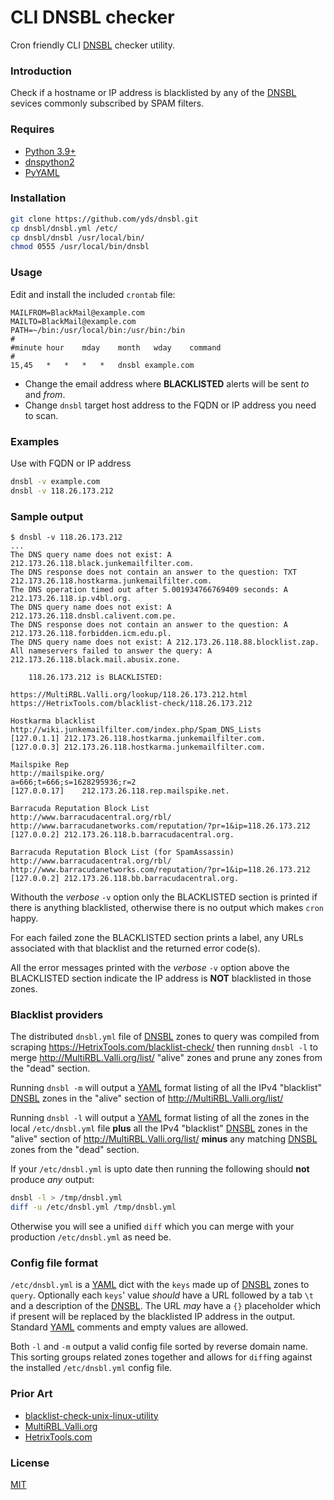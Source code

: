 # CLI DNSBL checker

Cron friendly CLI [DNSBL][] checker utility.

### Introduction

Check if a hostname or IP address is blacklisted by any of
the [DNSBL][] sevices commonly subscribed by SPAM filters.

### Requires

 - [Python 3.9+](https://www.python.org/dev/peps/pep-0584/)
 - [dnspython2](https://www.dnspython.org/)
 - [PyYAML](https://PyYAML.org)

### Installation

```sh
git clone https://github.com/yds/dnsbl.git
cp dnsbl/dnsbl.yml /etc/
cp dnsbl/dnsbl /usr/local/bin/
chmod 0555 /usr/local/bin/dnsbl
```

### Usage

Edit and install the included `crontab` file:
```crontab
MAILFROM=BlackMail@example.com
MAILTO=BlackMail@example.com
PATH=~/bin:/usr/local/bin:/usr/bin:/bin
#
#minute	hour	mday	month	wday	command
#
15,45	*	*	*	*	dnsbl example.com
```
 - Change the email address where **BLACKLISTED** alerts will be sent _to_ and _from_.
 - Change `dnsbl` target host address to the FQDN or IP address you need to scan.

### Examples

Use with FQDN or IP address
```sh
dnsbl -v example.com
dnsbl -v 118.26.173.212
```

### Sample output
```
$ dnsbl -v 118.26.173.212
...
The DNS query name does not exist: A 212.173.26.118.black.junkemailfilter.com.
The DNS response does not contain an answer to the question: TXT 212.173.26.118.hostkarma.junkemailfilter.com.
The DNS operation timed out after 5.001934766769409 seconds: A 212.173.26.118.ip.v4bl.org.
The DNS query name does not exist: A 212.173.26.118.dnsbl.calivent.com.pe.
The DNS response does not contain an answer to the question: A 212.173.26.118.forbidden.icm.edu.pl.
The DNS query name does not exist: A 212.173.26.118.88.blocklist.zap.
All nameservers failed to answer the query: A 212.173.26.118.black.mail.abusix.zone.

	118.26.173.212 is BLACKLISTED:

https://MultiRBL.Valli.org/lookup/118.26.173.212.html
https://HetrixTools.com/blacklist-check/118.26.173.212

Hostkarma blacklist
http://wiki.junkemailfilter.com/index.php/Spam_DNS_Lists
[127.0.1.1]	212.173.26.118.hostkarma.junkemailfilter.com.
[127.0.0.3]	212.173.26.118.hostkarma.junkemailfilter.com.

Mailspike Rep
http://mailspike.org/
a=666;t=666;s=1628295936;r=2
[127.0.0.17]	212.173.26.118.rep.mailspike.net.

Barracuda Reputation Block List
http://www.barracudacentral.org/rbl/
http://www.barracudanetworks.com/reputation/?pr=1&ip=118.26.173.212
[127.0.0.2]	212.173.26.118.b.barracudacentral.org.

Barracuda Reputation Block List (for SpamAssassin)
http://www.barracudacentral.org/rbl/
http://www.barracudanetworks.com/reputation/?pr=1&ip=118.26.173.212
[127.0.0.2]	212.173.26.118.bb.barracudacentral.org.
```
Withouth the _verbose_ `-v` option only the BLACKLISTED section is
printed if there is anything blacklisted, otherwise there is no
output which makes `cron` happy.

For each failed zone the BLACKLISTED section prints a label, any
URLs associated with that blacklist and the returned error code(s).

All the error messages printed with the _verbose_ `-v` option above
the BLACKLISTED section indicate the IP address is **NOT** blacklisted
in those zones.

### Blacklist providers

The distributed `dnsbl.yml` file of [DNSBL][] zones to query was compiled
from scraping https://HetrixTools.com/blacklist-check/ then running
`dnsbl -l` to merge http://MultiRBL.Valli.org/list/ "alive" zones and
prune any zones from the "dead" section.

Running `dnsbl -m` will output a [YAML][] format listing of all the IPv4
"blacklist" [DNSBL][] zones in the "alive" section of
http://MultiRBL.Valli.org/list/

Running `dnsbl -l` will output a [YAML][] format listing of all the zones
in the local `/etc/dnsbl.yml` file **plus** all the IPv4 "blacklist"
[DNSBL][] zones in the "alive" section of http://MultiRBL.Valli.org/list/
**minus** any matching [DNSBL][] zones from the "dead" section.

If your `/etc/dnsbl.yml` is upto date then running the following should
**not** produce _any_ output:
```sh
dnsbl -l > /tmp/dnsbl.yml
diff -u /etc/dnsbl.yml /tmp/dnsbl.yml
```
Otherwise you will see a unified `diff` which you can merge with your
production `/etc/dnsbl.yml` as need be.

### Config file format

`/etc/dnsbl.yml` is a [YAML][] dict with the `keys` made up of
[DNSBL][] zones to `query`. Optionally each `keys`' value _should_
have a URL followed by a tab `\t` and a description of the [DNSBL][].
The URL _may_ have a `{}` placeholder which if present will be
replaced by the blacklisted IP address in the output. Standard
[YAML][] comments and empty values are allowed.

Both `-l` and `-m` output a valid config file sorted by reverse
domain name. This sorting groups related zones together and allows
for `diff`ing against the installed `/etc/dnsbl.yml` config file.

### Prior Art

 - [blacklist-check-unix-linux-utility](https://github.com/adionditsak/blacklist-check-unix-linux-utility)
 - [MultiRBL.Valli.org](https://MultiRBL.Valli.org)
 - [HetrixTools.com](https://HetrixTools.com/blacklist-check/)

### License

[MIT](https://GitHub.com/yds/dnsbl/blob/master/LICENSE "MIT open source")

[DNSBL]:https://en.wikipedia.org/wiki/Domain_Name_System-based_blackhole_list "Domain Name System-based blackhole list"
[YAML]:https://YAML.org/ "YAML Ain't Markup Language™"
